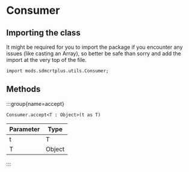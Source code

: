 # Consumer

## Importing the class

It might be required for you to import the package if you encounter any issues (like casting an Array), so better be safe than sorry and add the import at the very top of the file.
```zenscript
import mods.sdmcrtplus.utils.Consumer;
```


## Methods

:::group{name=accept}

```zenscript
Consumer.accept<T : Object>(t as T)
```

| Parameter |  Type  |
|-----------|--------|
| t         | T      |
| T         | Object |


:::


